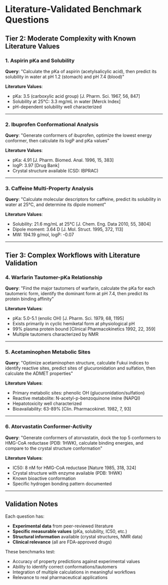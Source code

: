 # Literature-Validated Benchmark Questions

## Tier 2: Moderate Complexity with Known Literature Values

### 1. Aspirin pKa and Solubility
**Query**: "Calculate the pKa of aspirin (acetylsalicylic acid), then predict its solubility in water at pH 1.2 (stomach) and pH 7.4 (blood)"

**Literature Values**:
- pKa: 3.5 (carboxylic acid group) [J. Pharm. Sci. 1967, 56, 847]
- Solubility at 25°C: 3.3 mg/mL in water [Merck Index]
- pH-dependent solubility well characterized

---

### 2. Ibuprofen Conformational Analysis
**Query**: "Generate conformers of ibuprofen, optimize the lowest energy conformer, then calculate its logP and pKa values"

**Literature Values**:
- pKa: 4.91 [J. Pharm. Biomed. Anal. 1996, 15, 383]
- logP: 3.97 [Drug Bank]
- Crystal structure available (CSD: IBPRAC)

---

### 3. Caffeine Multi-Property Analysis
**Query**: "Calculate molecular descriptors for caffeine, predict its solubility in water at 25°C, and determine its dipole moment"

**Literature Values**:
- Solubility: 21.6 mg/mL at 25°C [J. Chem. Eng. Data 2010, 55, 3804]
- Dipole moment: 3.64 D [J. Mol. Struct. 1995, 372, 113]
- MW: 194.19 g/mol, logP: -0.07

---

## Tier 3: Complex Workflows with Literature Validation

### 4. Warfarin Tautomer-pKa Relationship
**Query**: "Find the major tautomers of warfarin, calculate the pKa for each tautomeric form, identify the dominant form at pH 7.4, then predict its protein binding affinity"

**Literature Values**:
- pKa: 5.0-5.1 (enolic OH) [J. Pharm. Sci. 1979, 68, 1195]
- Exists primarily in cyclic hemiketal form at physiological pH
- 99% plasma protein bound [Clinical Pharmacokinetics 1992, 22, 359]
- Multiple tautomers characterized by NMR

---

### 5. Acetaminophen Metabolic Sites
**Query**: "Optimize acetaminophen structure, calculate Fukui indices to identify reactive sites, predict sites of glucuronidation and sulfation, then calculate the ADMET properties"

**Literature Values**:
- Primary metabolic sites: phenolic OH (glucuronidation/sulfation)
- Reactive metabolite: N-acetyl-p-benzoquinone imine (NAPQI)
- Hepatotoxicity well characterized
- Bioavailability: 63-89% [Clin. Pharmacokinet. 1982, 7, 93]

---

### 6. Atorvastatin Conformer-Activity
**Query**: "Generate conformers of atorvastatin, dock the top 5 conformers to HMG-CoA reductase (PDB: 1HWK), calculate binding energies, and compare to the crystal structure conformation"

**Literature Values**:
- IC50: 8 nM for HMG-CoA reductase [Nature 1985, 318, 324]
- Crystal structure with enzyme available (PDB: 1HWK)
- Known bioactive conformation
- Specific hydrogen bonding pattern documented

---

## Validation Notes

Each question has:
- **Experimental data** from peer-reviewed literature
- **Specific measurable values** (pKa, solubility, IC50, etc.)
- **Structural information** available (crystal structures, NMR data)
- **Clinical relevance** (all are FDA-approved drugs)

These benchmarks test:
- Accuracy of property predictions against experimental values
- Ability to identify correct conformations/tautomers
- Integration of multiple calculations in meaningful workflows
- Relevance to real pharmaceutical applications